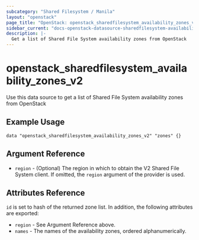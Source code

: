 ```yaml
---
subcategory: "Shared Filesystem / Manila"
layout: "openstack"
page_title: "OpenStack: openstack_sharedfilesystem_availability_zones_v2"
sidebar_current: "docs-openstack-datasource-sharedfilesystem-availability-zones-v2"
description: |-
  Get a list of Shared File System availability zones from OpenStack
---
```


# openstack\_sharedfilesystem\_availability\_zones\_v2

Use this data source to get a list of Shared File System availability zones
from OpenStack

## Example Usage

```hcl
data "openstack_sharedfilesystem_availability_zones_v2" "zones" {}
```

## Argument Reference

* `region` - (Optional) The region in which to obtain the V2 Shared File System
    client. If omitted, the `region` argument of the provider is used.

## Attributes Reference

`id` is set to hash of the returned zone list. In addition, the following
attributes are exported:

* `region` - See Argument Reference above.
* `names` - The names of the availability zones, ordered alphanumerically.
